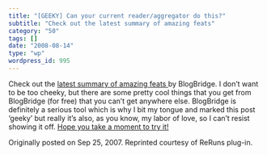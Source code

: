 ```yaml
---
title: "[GEEKY] Can your current reader/aggregator do this?"
subtitle: "Check out the latest summary of amazing feats"
category: "50"
tags: []
date: "2008-08-14"
type: "wp"
wordpress_id: 995
---
```

Check out the [latest summary of amazing feats ](http://www.blogbridge.com/products-services/blogbridge/visual-tour/)by BlogBridge. I don’t want to be too cheeky, but there are some pretty cool things that you get from BlogBridge (for free) that you can’t get anywhere else.
BlogBridge is definitely a serious tool which is why I bit my tongue and marked this post ‘geeky’ but really it’s also, as you know, my labor of love, so I can’t resist showing it off. [Hope you take a moment to try it!](http://www.blogbridge.com/look)

Originally posted on Sep 25, 2007. Reprinted courtesy of ReRuns plug-in.